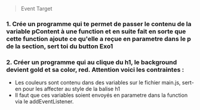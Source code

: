 > Event Target

### 1. Crée un programme qui te permet de passer le contenu de la variable pContent à une function et en suite fait en sorte que cette function ajoute ce qu'elle a reçue en parametre dans le p de la section, sert toi du button Exo1


### 2. Créer un programme qui au clique du h1, le background devient gold et sa color, red. Attention voici les contraintes :
- Les couleurs sont contenu dans des variables sur le fichier main.js, sert-en pour les affecter au style de la balise h1
- Il faut que ces variables soient envoyés en parametre dans la function via le addEventListener.